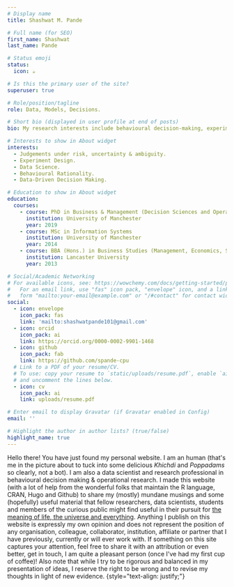 ```yaml
---
# Display name
title: Shashwat M. Pande

# Full name (for SEO)
first_name: Shashwat 
last_name: Pande

# Status emoji
status:
  icon: ☕️

# Is this the primary user of the site?
superuser: true

# Role/position/tagline
role: Data, Models, Decisions.

# Short bio (displayed in user profile at end of posts)
bio: My research interests include behavioural decision-making, experiment design, data science and interactions between humans, models and decision-making environments involving risk, uncertainty and/or ambiguity. 

# Interests to show in About widget
interests:
  - Judgements under risk, uncertainty & ambiguity.
  - Experiment Design.
  - Data Science.
  - Behavioural Rationality.
  - Data-Driven Decision Making.

# Education to show in About widget
education:
  courses:
    - course: PhD in Business & Management (Decision Sciences and Operational Research)
      institution: University of Manchester 
      year: 2019
    - course: MSc in Information Systems 
      institution: University of Manchester 
      year: 2014
    - course: BBA (Hons.) in Business Studies (Management, Economics, Statistics and Operational Reseach)
      institution: Lancaster University 
      year: 2013

# Social/Academic Networking
# For available icons, see: https://wowchemy.com/docs/getting-started/page-builder/#icons
#   For an email link, use "fas" icon pack, "envelope" icon, and a link in the
#   form "mailto:your-email@example.com" or "/#contact" for contact widget.
social:
  - icon: envelope
    icon_pack: fas
    link: 'mailto:shashwatpande101@gmail.com'
  - icon: orcid 
    icon_pack: ai
    link: https://orcid.org/0000-0002-9901-1468
  - icon: github
    icon_pack: fab
    link: https://github.com/spande-cpu
  # Link to a PDF of your resume/CV.
  # To use: copy your resume to `static/uploads/resume.pdf`, enable `ai` icons in `params.yaml`,
  # and uncomment the lines below.
  - icon: cv
    icon_pack: ai
    link: uploads/resume.pdf

# Enter email to display Gravatar (if Gravatar enabled in Config)
email: ''

# Highlight the author in author lists? (true/false)
highlight_name: true
---
```


Hello there! You have just found my personal website. I am an human (that's me in the picture about to tuck into some delicious *Khichdi* and *Poppadams* so clearly, not a bot). I am also a data scientist and research professional in behavioural decision making & operational research. I made this website (with a lot of help from the wonderful folks that maintain the R language, CRAN, Hugo and Github) to share my (mostly) mundane musings and some (hopefully) useful material that fellow researchers, data scientists, students and members of the curious public might find useful in their pursuit for [the meaning of life, the universe and everything](https://ih1.redbubble.net/image.2057201738.9338/bg,f8f8f8-flat,750x,075,f-pad,750x1000,f8f8f8.jpg). Anything I publish on this website is expressly my own opinion and does not represent the position of any organisation, colleague, collaborator, institution, affiliate or partner that I have previously, currently or will ever work with. If something on this site captures your attention, feel free to share it with an attribution or even better, get in touch, I am quite a pleasant person (once I've had my first cup of coffee)! Also note that while I try to be rigorous and balanced in my presentation of ideas, I reserve the right to be wrong and to revise my thoughts in light of new evidence.
{style="text-align: justify;"}
